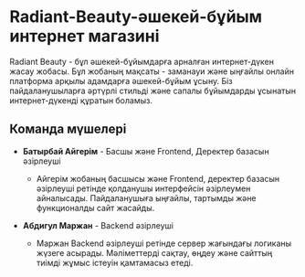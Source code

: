 # Radiant-Beauty-әшекей-бұйым интернет магазині

Radiant Beauty - бұл әшекей-бұйымдарға арналған интернет-дүкен жасау жобасы. Бұл жобаның мақсаты - заманауи және ыңғайлы онлайн платформа арқылы адамдарға әшекей-бұйым ұсыну. Біз пайдаланушыларға әртүрлі стильді және сапалы бұйымдарды ұсынатын интернет-дүкенді құратын боламыз. 

## Команда мүшелері

- **Батырбай Айгерім** - Басшы және Frontend, Деректер базасын әзірлеуші
  - Айгерім жобаның басшысы және Frontend, деректер базасын әзірлеуші ретінде қолданушы интерфейсін әзірлеумен айналысады. Пайдаланушыға ыңғайлы, тартымды және функционалды сайт жасайды.

- **Абдигул Маржан** - Backend әзірлеуші
  - Маржан Backend әзірлеуші ретінде сервер жағындағы логиканы жүзеге асырады. Мәліметтерді сақтау, өңдеу және сайттың тиімді жұмыс істеуін қамтамасыз етеді.
